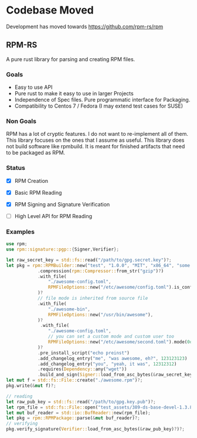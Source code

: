 # Codebase Moved

Development has moved towards https://github.com/rpm-rs/rpm


## RPM-RS

A pure rust library for parsing and creating RPM files.

### Goals

- Easy to use API
- Pure rust to make it easy to use in larger Projects
- Independence of Spec files. Pure programmatic interface for Packaging.
- Compatibility  to Centos 7 / Fedora (I may extend test cases for SUSE)

### Non Goals

RPM has a lot of cryptic features. I do not want to re-implement all of them. This library focuses on
the ones that I assume as useful.
This library does not build software like rpmbuild. It is meant for finished artifacts that need to be packaged as RPM.

### Status

- [x] RPM Creation
- [x] Basic RPM Reading
- [x] RPM Signing and Signature Verification
- [ ] High Level API for RPM Reading



### Examples

```rust
use rpm;
use rpm::signature::pgp::{Signer,Verifier};

let raw_secret_key = std::fs::read("/path/to/gpg.secret.key")?;
let pkg = rpm::RPMBuilder::new("test", "1.0.0", "MIT", "x86_64", "some awesome package")
            .compression(rpm::Compressor::from_str("gzip")?)
            .with_file(
                "./awesome-config.toml",
                RPMFileOptions::new("/etc/awesome/config.toml").is_config(),
            )?
            // file mode is inherited from source file
            .with_file(
                "./awesome-bin",
                RPMFileOptions::new("/usr/bin/awesome"),
            )?
             .with_file(
                "./awesome-config.toml",
                // you can set a custom mode and custom user too
                RPMFileOptions::new("/etc/awesome/second.toml").mode(0o100744).user("hugo"),
            )?
            .pre_install_script("echo preinst")
            .add_changelog_entry("me", "was awesome, eh?", 123123123)
            .add_changelog_entry("you", "yeah, it was", 12312312)
            .requires(Dependency::any("wget"))
            .build_and_sign(Signer::load_from_asc_bytes(&raw_secret_key)?)
let mut f = std::fs::File::create("./awesome.rpm")?;
pkg.write(&mut f)?;

// reading
let raw_pub_key = std::fs::read("/path/to/gpg.key.pub")?;
let rpm_file = std::fs::File::open("test_assets/389-ds-base-devel-1.3.8.4-15.el7.x86_64.rpm")?;
let mut buf_reader = std::io::BufReader::new(rpm_file);
let pkg = rpm::RPMPackage::parse(&mut buf_reader)?;
// verifying
pkg.verify_signature(Verifier::load_from_asc_bytes(&raw_pub_key)?)?;
```
